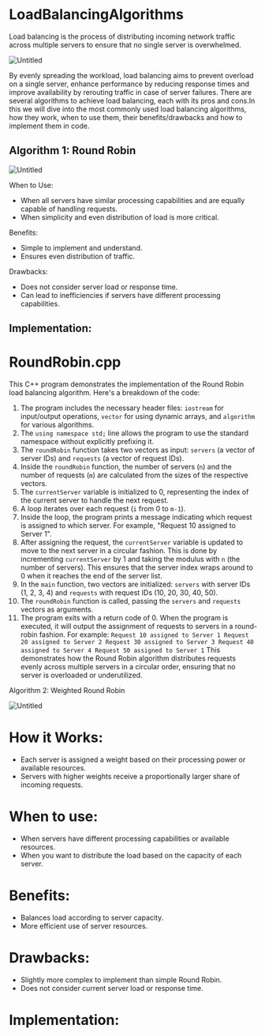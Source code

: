 # LoadBalancingAlgorithms
Load balancing is the process of distributing incoming network traffic across multiple servers to ensure that no single server is overwhelmed.

![Untitled](https://github.com/raghunihal/LoadBalancingAlgorithms/assets/67452178/945a5c05-ac05-40b2-a66e-4cd4faa9e4c2)

By evenly spreading the workload, load balancing aims to prevent overload on a single server, enhance performance by reducing response times and improve availability by rerouting traffic in case of server failures. There are several algorithms to achieve load balancing, each with its pros and cons.In this we will dive into the most commonly used load balancing algorithms, how they work, when to use them, their benefits/drawbacks and how to implement them in code.

## Algorithm 1: Round Robin

![Untitled](https://github.com/raghunihal/LoadBalancingAlgorithms/assets/67452178/a81fc158-b82f-4b54-a3eb-aebdf2673ab5)

When to Use:
- When all servers have similar processing capabilities and are equally capable of handling requests.
- When simplicity and even distribution of load is more critical.

Benefits:
- Simple to implement and understand.
- Ensures even distribution of traffic.

Drawbacks:
- Does not consider server load or response time.
- Can lead to inefficiencies if servers have different processing capabilities.

## Implementation:
# RoundRobin.cpp

This C++ program demonstrates the implementation of the Round Robin load balancing algorithm. Here's a breakdown of the code: 
1. The program includes the necessary header files: `iostream` for input/output operations, `vector` for using dynamic arrays, and `algorithm` for various algorithms.
2. The `using namespace std;` line allows the program to use the standard namespace without explicitly prefixing it.
3. The `roundRobin` function takes two vectors as input: `servers` (a vector of server IDs) and `requests` (a vector of request IDs).
4. Inside the `roundRobin` function, the number of servers (`n`) and the number of requests (`m`) are calculated from the sizes of the respective vectors.
5. The `currentServer` variable is initialized to 0, representing the index of the current server to handle the next request.
6. A loop iterates over each request (`i` from 0 to `m-1`).
7. Inside the loop, the program prints a message indicating which request is assigned to which server. For example, "Request 10 assigned to Server 1".
8. After assigning the request, the `currentServer` variable is updated to move to the next server in a circular fashion. This is done by incrementing `currentServer` by 1 and taking the modulus with `n` (the number of servers). This ensures that the server index wraps around to 0 when it reaches the end of the server list.
9. In the `main` function, two vectors are initialized: `servers` with server IDs (1, 2, 3, 4) and `requests` with request IDs (10, 20, 30, 40, 50).
10. The `roundRobin` function is called, passing the `servers` and `requests` vectors as arguments.
11. The program exits with a return code of 0. When the program is executed, it will output the assignment of requests to servers in a round-robin fashion. For example: ``` Request 10 assigned to Server 1 Request 20 assigned to Server 2 Request 30 assigned to Server 3 Request 40 assigned to Server 4 Request 50 assigned to Server 1 ``` This demonstrates how the Round Robin algorithm distributes requests evenly across multiple servers in a circular order, ensuring that no server is overloaded or underutilized.

Algorithm 2: Weighted Round Robin

![Untitled](https://github.com/raghunihal/LoadBalancingAlgorithms/assets/67452178/c778f84c-4bc0-4aac-a636-a7a87ca4d914)

# How it Works:
- Each server is assigned a weight based on their processing power or available resources.
- Servers with higher weights receive a proportionally larger share of incoming requests.

# When to use:
- When servers have different processing capabilities or available resources.
- When you want to distribute the load based on the capacity of each server.

# Benefits:
- Balances load according to server capacity.
- More efficient use of server resources.

# Drawbacks:
- Slightly more complex to implement than simple Round Robin.
- Does not consider current server load or response time.

# Implementation:

